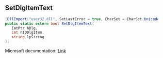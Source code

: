 ## SetDlgItemText

```csharp
[DllImport("user32.dll", SetLastError = true, CharSet = CharSet.Unicode)]
public static extern bool SetDlgItemText(
   IntPtr hDlg,
   int nIDDlgItem,
   string lpString
);
```

Microsoft documentation: [Link](https://docs.microsoft.com/en-us/windows/win32/api/winuser/nf-winuser-setdlgitemtextw)
